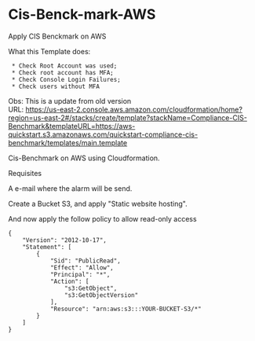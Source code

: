 # Cis-Benck-mark-AWS
Apply CIS Benckmark on AWS

What this Template does:

     * Check Root Account was used;
     * Check root account has MFA;
     * Check Console Login Failures;
     * Check users without MFA


Obs: This is a update from old version     
     URL: https://us-east-2.console.aws.amazon.com/cloudformation/home?region=us-east-2#/stacks/create/template?stackName=Compliance-CIS-Benchmark&templateURL=https://aws-quickstart.s3.amazonaws.com/quickstart-compliance-cis-benchmark/templates/main.template
 


Cis-Benchmark on AWS using Cloudformation.


Requisites

A e-mail where the alarm will be send.

Create a Bucket S3, and apply "Static website hosting".

And now apply the follow policy to allow read-only access
```
{
    "Version": "2012-10-17",
    "Statement": [
        {
            "Sid": "PublicRead",
            "Effect": "Allow",
            "Principal": "*",
            "Action": [
                "s3:GetObject",
                "s3:GetObjectVersion"
            ],
            "Resource": "arn:aws:s3:::YOUR-BUCKET-S3/*"
        }
    ]
}
```




